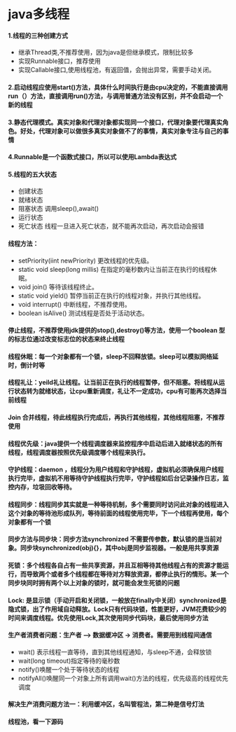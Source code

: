 # java多线程
#### 1.线程的三种创建方式
- 继承Thread类,不推荐使用，因为java是但继承模式，限制比较多
- 实现Runnable接口，推荐使用
- 实现Callable接口,使用线程池，有返回值，会抛出异常，需要手动关闭。
#### 2.启动线程应使用start()方法，具体什么时间执行是由cpu决定的，不能直接调用run（）方法，直接调用run()方法，与调用普通方法没有区别，并不会启动一个新的线程
#### 3.静态代理模式。真实对象和代理对象都实现同一个接口，代理对象要代理真实角色。好处，代理对象可以做很多真实对象做不了的事情，真实对象专注与自己的事情
#### 4.Runnable是一个函数式接口，所以可以使用Lambda表达式
#### 5.线程的五大状态
- 创建状态
- 就绪状态
- 阻塞状态 调用sleep(),await()
- 运行状态
- 死亡状态 线程一旦进入死亡状态，就不能再次启动，再次启动会报错
#### 线程方法：
- setPriority(iint newPriority) 更改线程的优先级。
- static void sleep(long millis) 在指定的毫秒数内让当前正在执行的线程休眠。
- void join() 等待该线程终止。
- static void yield() 暂停当前正在执行的线程对象，并执行其他线程。
- void interrupt() 中断线程，不推荐使用。
- boolean isAlive() 测试线程是否处于活动状态。
#### 停止线程，不推荐使用jdk提供的stop(),destroy()等方法，使用一个boolean 型的标志位通过改变标志位的状态来终止线程
#### 线程休眠：每一个对象都有一个锁，sleep不回释放锁。sleep可以模拟网络延时，倒计时等
#### 线程礼让：yeild礼让线程。让当前正在执行的线程暂停，但不阻塞。将线程从运行状态转为就绪状态，让cpu重新调度，礼让不一定成功，cpu有可能再次选择当前线程
#### Join 合并线程，待此线程执行完成后，再执行其他线程，其他线程阻塞，不推荐使用
#### 线程优先级：java提供一个线程调度器来监控程序中启动后进入就绪状态的所有线程，线程调度器按照优先级调度哪个线程来执行。
#### 守护线程：daemon ，线程分为用户线程和守护线程，虚拟机必须确保用户线程执行完毕，虚拟机不用等待守护线程执行完毕，守护线程如后台记录操作日志，监控内存，垃圾回收等待。
#### 线程同步：线程同步其实就是一种等待机制，多个需要同时访问此对象的线程进入这个对象的等待池形成队列，等待前面的线程使用完毕，下一个线程再使用，每个对象都有一个锁
#### 同步方法与同步块：同步方法synchronized 不需要传参数，默认锁的是当前对象。同步块synchronized(obj){}，其中obj是同步监视器。一般是用共享资源
#### 死锁：多个线程各自占有一些共享资源，并且互相等待其他线程占有的资源才能运行，而导致两个或者多个线程都在等待对方释放资源，都停止执行的情形。某一个同步块同时拥有两个以上对象的锁时，就可能会发生死锁的问题
#### Lock: 是显示锁（手动开启和关闭锁，一般放在finally中关闭）synchronized是隐式锁，出了作用域自动释放。Lock只有代码块锁，性能更好，JVM花费较少的时间来调度线程。优先使用Lock,其次使用同步代码块，最后使用同步方法
#### 生产者消费者问题：生产者 ——> 数据缓冲区 -> 消费者。需要用到线程间通信
- wait() 表示线程一直等待，直到其他线程通知，与sleep不通，会释放锁
- wait(long timeout)指定等待的毫秒数
- notify()唤醒一个处于等待状态的线程
- notifyAll()唤醒同一个对象上所有调用wait()方法的线程，优先级高的线程优先调度
#### 解决生产消费问题方法一：利用缓冲区，名叫管程法，第二种是信号灯法
#### 线程池，看一下源码


